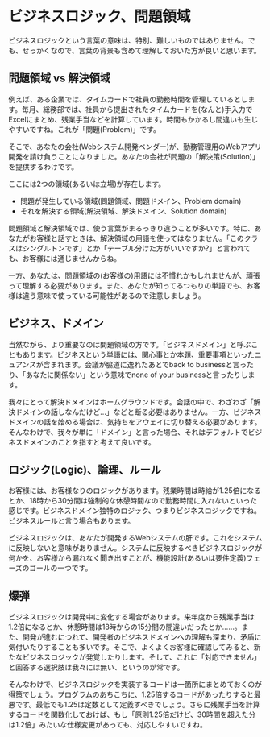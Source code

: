 # ビジネスロジック、問題領域

ビジネスロジックという言葉の意味は、特別、難しいものではありません。でも、せっかくなので、言葉の背景も含めて理解しておいた方が良いと思います。

## 問題領域 vs 解決領域

例えば、ある企業では、タイムカードで社員の勤務時間を管理しているとします。毎月、総務部では、社員から提出されたタイムカードを(なんと)手入力でExcelにまとめ、残業手当などを計算しています。時間もかかるし間違いも生じやすいですね。これが「問題(Problem)」です。

そこで、あなたの会社(Webシステム開発ベンダー)が、勤務管理用のWebアプリ開発を請け負うことになりました。あなたの会社が問題の「解決策(Solution)」を提供するわけです。

ここには2つの領域(あるいは立場)が存在します。

- 問題が発生している領域(問題領域、問題ドメイン、Problem domain)
- それを解決する領域(解決領域、解決ドメイン、Solution domain)

問題領域と解決領域では、使う言葉がまるっきり違うことが多いです。特に、あなたがお客様と話すときは、解決領域の用語を使ってはなりません。「このクラスはシングルトンです」とか「テーブル分けた方がいいですか?」と言われても、お客様には通じませんからね。

一方、あなたは、問題領域の(お客様の)用語には不慣れかもしれませんが、頑張って理解する必要があります。また、あなたが知ってるつもりの単語でも、お客様は違う意味で使っている可能性があるので注意しましょう。

## ビジネス、ドメイン

当然ながら、より重要なのは問題領域の方です。「ビジネスドメイン」と呼ぶこともあります。ビジネスという単語には、関心事とか本題、重要事項といったニュアンスが含まれます。会議が脇道に逸れたあとでback to businessと言ったり、「あなたに関係ない」という意味でnone of your businessと言ったりします。

我々にとって解決ドメインはホームグラウンドです。会話の中で、わざわざ「解決ドメインの話しなんだけど…」などと断る必要はありません。一方、ビジネスドメインの話を始める場合は、気持ちをアウェイに切り替える必要があります。そんなわけで、我々が単に「ドメイン」と言った場合、それはデフォルトでビジネスドメインのことを指すと考えて良いです。

## ロジック(Logic)、論理、ルール

お客様には、お客様なりのロジックがあります。残業時間は時給が1.25倍になるとか、18時から30分間は強制的な休憩時間なので勤務時間に入れないといった感じです。ビジネスドメイン独特のロジック、つまりビジネスロジックですね。ビジネスルールと言う場合もあります。

ビジネスロジックは、あなたが開発するWebシステムの肝です。これをシステムに反映しないと意味がありません。システムに反映するべきビジネスロジックが何かを、お客様から漏れなく聞き出すことが、機能設計(あるいは要件定義)フェーズのゴールの一つです。

## 爆弾

ビジネスロジックは開発中に変化する場合があります。来年度から残業手当は1.2倍になるとか、休憩時間は18時からの15分間の間違いだったとか……。また、開発が進むにつれて、開発者のビジネスドメインへの理解も深まり、矛盾に気付いたりすることも多いです。そこで、よくよくお客様に確認してみると、新たなビジネスロジックが発覚したりします。そして、これに「対応できません」と回答する選択肢は我々には無い、というのが常です。

そんなわけで、ビジネスロジックを実装するコードは一箇所にまとめておくのが得策でしょう。プログラムのあちこちに、1.25倍するコードがあったりすると最悪です。最低でも1.25は定数として定義すべきでしょう。さらに残業手当を計算するコードを関数化しておけば、もし「原則1.25倍だけど、30時間を超えた分は1.2倍」みたいな仕様変更があっても、対応しやすいですね。

